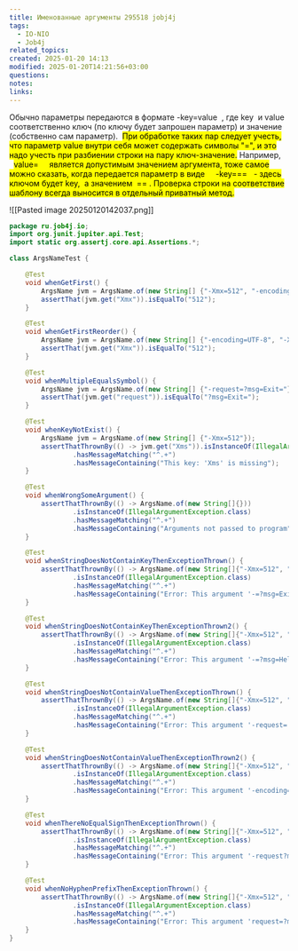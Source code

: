 ```yaml
---
title: Именованные аргументы 295518 jobj4j
tags:
  - IO-NIO
  - Job4j
related_topics: 
created: 2025-01-20 14:13
modified: 2025-01-20T14:21:56+03:00
questions: 
notes: 
links: 
---
```


Обычно параметры передаются в формате -key=value  , где key  и value соответственно ключ (по ключу будет запрошен параметр) и значение (собственно сам параметр).  <mark class="hltr-yellow">При обработке таких пар следует учесть, что параметр value внутри себя может содержать символы "=", и это надо учесть при разбиении строки на пару ключ-значение.</mark> Например,      <mark class="hltr-green2">value=     является допустимым значением аргумента, тоже самое можно сказать, когда передается параметр в виде     -key===   - здесь ключом будет key,  а значением  == . Проверка строки на соответствие шаблону всегда выносится в отдельный приватный метод.</mark>

![[Pasted image 20250120142037.png]]





```java
package ru.job4j.io;
import org.junit.jupiter.api.Test;
import static org.assertj.core.api.Assertions.*;

class ArgsNameTest {

    @Test
    void whenGetFirst() {
        ArgsName jvm = ArgsName.of(new String[] {"-Xmx=512", "-encoding=UTF-8"});
        assertThat(jvm.get("Xmx")).isEqualTo("512");
    }

    @Test
    void whenGetFirstReorder() {
        ArgsName jvm = ArgsName.of(new String[] {"-encoding=UTF-8", "-Xmx=512"});
        assertThat(jvm.get("Xmx")).isEqualTo("512");
    }

    @Test
    void whenMultipleEqualsSymbol() {
        ArgsName jvm = ArgsName.of(new String[] {"-request=?msg=Exit="});
        assertThat(jvm.get("request")).isEqualTo("?msg=Exit=");
    }

    @Test
    void whenKeyNotExist() {
        ArgsName jvm = ArgsName.of(new String[] {"-Xmx=512"});
        assertThatThrownBy(() -> jvm.get("Xms")).isInstanceOf(IllegalArgumentException.class)
                .hasMessageMatching("^.+")
                .hasMessageContaining("This key: 'Xms' is missing");
    }

    @Test
    void whenWrongSomeArgument() {
        assertThatThrownBy(() -> ArgsName.of(new String[]{}))
                .isInstanceOf(IllegalArgumentException.class)
                .hasMessageMatching("^.+")
                .hasMessageContaining("Arguments not passed to program");
    }

    @Test
    void whenStringDoesNotContainKeyThenExceptionThrown() {
        assertThatThrownBy(() -> ArgsName.of(new String[]{"-Xmx=512", "-=?msg=Exit="}))
                .isInstanceOf(IllegalArgumentException.class)
                .hasMessageMatching("^.+")
                .hasMessageContaining("Error: This argument '-=?msg=Exit=' does not contain a key");
    }

    @Test
    void whenStringDoesNotContainKeyThenExceptionThrown2() {
        assertThatThrownBy(() -> ArgsName.of(new String[]{"-Xmx=512", "-=?msg=Hello="}))
                .isInstanceOf(IllegalArgumentException.class)
                .hasMessageMatching("^.+")
                .hasMessageContaining("Error: This argument '-=?msg=Hello=' does not contain a key");
    }

    @Test
    void whenStringDoesNotContainValueThenExceptionThrown() {
        assertThatThrownBy(() -> ArgsName.of(new String[]{"-Xmx=512", "-request="}))
                .isInstanceOf(IllegalArgumentException.class)
                .hasMessageMatching("^.+")
                .hasMessageContaining("Error: This argument '-request=' does not contain a value");
    }

    @Test
    void whenStringDoesNotContainValueThenExceptionThrown2() {
        assertThatThrownBy(() -> ArgsName.of(new String[]{"-Xmx=512", "-encoding="}))
                .isInstanceOf(IllegalArgumentException.class)
                .hasMessageMatching("^.+")
                .hasMessageContaining("Error: This argument '-encoding=' does not contain a value");
    }

    @Test
    void whenThereNoEqualSignThenExceptionThrown() {
        assertThatThrownBy(() -> ArgsName.of(new String[]{"-Xmx=512", "-request?msgHello"}))
                .isInstanceOf(IllegalArgumentException.class)
                .hasMessageMatching("^.+")
                .hasMessageContaining("Error: This argument '-request?msgHello' does not contain an equal sign");
    }

    @Test
    void whenNoHyphenPrefixThenExceptionThrown() {
        assertThatThrownBy(() -> ArgsName.of(new String[]{"-Xmx=512", "request=?msg=Exit="}))
                .isInstanceOf(IllegalArgumentException.class)
                .hasMessageMatching("^.+")
                .hasMessageContaining("Error: This argument 'request=?msg=Exit=' does not start with a '-' character");
    }
}
```


